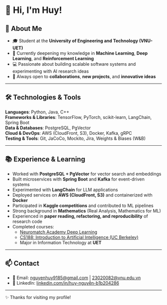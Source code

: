 # 👋 Hi, I'm Huy!

## 🚀 About Me  
- 🎓 Student at the **University of Engineering and Technology (VNU-UET)**  
- 🌱 Currently deepening my knowledge in **Machine Learning**, **Deep Learning**, and **Reinforcement Learning**  
- 💻 Passionate about building scalable software systems and experimenting with AI research ideas  
- 🤝 Always open to **collaborations**, **new projects**, and **innovative ideas**  

---

## 🛠️ Technologies & Tools  

**Languages**: Python, Java, C++  
**Frameworks & Libraries**: TensorFlow, PyTorch, scikit-learn, LangChain, Spring Boot  
**Data & Databases**: PostgreSQL, PgVector  
**Cloud & DevOps**: AWS (CloudFront, S3), Docker, Kafka, gRPC  
**Testing & Tools**: Git, JaCoCo, Mockito, Jira, Weights & Biases (W&B)  

---

## 📚 Experience & Learning  
- Worked with **PostgreSQL + PgVector** for vector search and embeddings  
- Built microservices with **Spring Boot** and **Kafka** for event-driven systems  
- Experimented with **LangChain** for LLM applications  
- Deployed services on **AWS (CloudFront, S3)** and containerized with **Docker**  
- Participated in **Kaggle competitions** and contributed to ML pipelines  
- Strong background in **Mathematics** (Real Analysis, Mathematics for ML)  
- Experienced in **paper reading, refactoring, and reproducibility** of research code  
- Completed courses:  
  - [Neuromatch Academy Deep Learning](https://deeplearning.neuromatch.io/)  
  - [CS188: Introduction to Artificial Intelligence (UC Berkeley)]([http://ai.berkeley.edu/home.html](https://inst.eecs.berkeley.edu/~cs188/sp24/))  
  - Major in Information Technology at **UET**

---

## 📫 Contact  
- 📧 Email: [nguyenhuy9185@gmail.com](mailto:nguyenhuy9185@gmail.com) | [23020082@vnu.edu.vn](mailto:23020082@vnu.edu.vn)  
- 💼 LinkedIn: [linkedin.com/in/huy-nguyễn-b1b204286](https://www.linkedin.com/in/huy-nguyễn-b1b204286)  

---

✨ Thanks for visiting my profile!  
